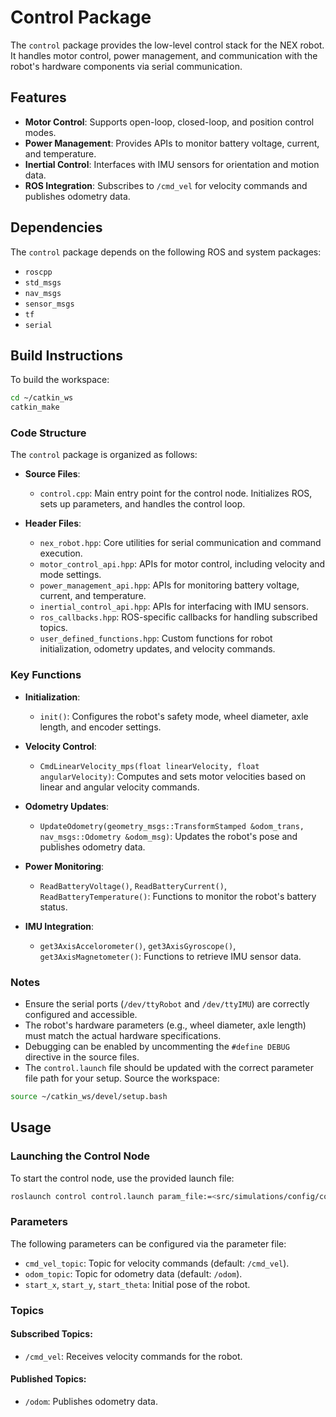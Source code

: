 # Control Package

The `control` package provides the low-level control stack for the NEX robot. It handles motor control, power management, and communication with the robot's hardware components via serial communication.

## Features

- **Motor Control**: Supports open-loop, closed-loop, and position control modes.
- **Power Management**: Provides APIs to monitor battery voltage, current, and temperature.
- **Inertial Control**: Interfaces with IMU sensors for orientation and motion data.
- **ROS Integration**: Subscribes to `/cmd_vel` for velocity commands and publishes odometry data.

## Dependencies

The `control` package depends on the following ROS and system packages:

- `roscpp`
- `std_msgs`
- `nav_msgs`
- `sensor_msgs`
- `tf`
- `serial`

## Build Instructions

To build the workspace:

```bash
cd ~/catkin_ws
catkin_make
```
### Code Structure

The `control` package is organized as follows:

- **Source Files**:
    - `control.cpp`: Main entry point for the control node. Initializes ROS, sets up parameters, and handles the control loop.

- **Header Files**:
    - `nex_robot.hpp`: Core utilities for serial communication and command execution.
    - `motor_control_api.hpp`: APIs for motor control, including velocity and mode settings.
    - `power_management_api.hpp`: APIs for monitoring battery voltage, current, and temperature.
    - `inertial_control_api.hpp`: APIs for interfacing with IMU sensors.
    - `ros_callbacks.hpp`: ROS-specific callbacks for handling subscribed topics.
    - `user_defined_functions.hpp`: Custom functions for robot initialization, odometry updates, and velocity commands.

### Key Functions

- **Initialization**:
    - `init()`: Configures the robot's safety mode, wheel diameter, axle length, and encoder settings.

- **Velocity Control**:
    - `CmdLinearVelocity_mps(float linearVelocity, float angularVelocity)`: Computes and sets motor velocities based on linear and angular velocity commands.

- **Odometry Updates**:
    - `UpdateOdometry(geometry_msgs::TransformStamped &odom_trans, nav_msgs::Odometry &odom_msg)`: Updates the robot's pose and publishes odometry data.

- **Power Monitoring**:
    - `ReadBatteryVoltage()`, `ReadBatteryCurrent()`, `ReadBatteryTemperature()`: Functions to monitor the robot's battery status.

- **IMU Integration**:
    - `get3AxisAccelorometer()`, `get3AxisGyroscope()`, `get3AxisMagnetometer()`: Functions to retrieve IMU sensor data.

### Notes

- Ensure the serial ports (`/dev/ttyRobot` and `/dev/ttyIMU`) are correctly configured and accessible.
- The robot's hardware parameters (e.g., wheel diameter, axle length) must match the actual hardware specifications.
- Debugging can be enabled by uncommenting the `#define DEBUG` directive in the source files.
- The `control.launch` file should be updated with the correct parameter file path for your setup.
Source the workspace:

```bash
source ~/catkin_ws/devel/setup.bash
```

## Usage

### Launching the Control Node

To start the control node, use the provided launch file:

```bash
roslaunch control control.launch param_file:=<src/simulations/config/config.yaml>
```

### Parameters

The following parameters can be configured via the parameter file:

- `cmd_vel_topic`: Topic for velocity commands (default: `/cmd_vel`).
- `odom_topic`: Topic for odometry data (default: `/odom`).
- `start_x`, `start_y`, `start_theta`: Initial pose of the robot.

### Topics

#### Subscribed Topics:

- `/cmd_vel`: Receives velocity commands for the robot.

#### Published Topics:

- `/odom`: Publishes odometry data.
